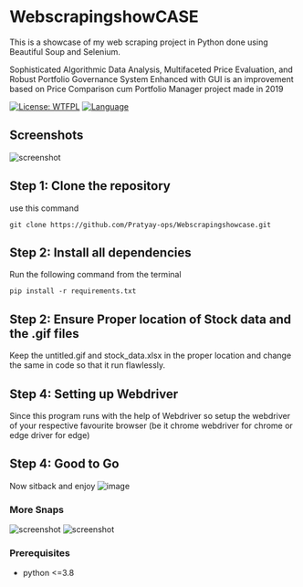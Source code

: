 # WebscrapingshowCASE
This is a showcase of my web scraping project in Python done using Beautiful Soup and Selenium.

Sophisticated Algorithmic Data Analysis, Multifaceted Price Evaluation, and Robust Portfolio Governance System Enhanced with GUI is an improvement based on Price Comparison cum Portfolio Manager project made in 2019

[![License: WTFPL](https://img.shields.io/badge/License-WTFPL-brightgreen.svg)]([https://github.com/Pratyay-ops/Webscrapingshowcase/blob/main/LICENSE])
[![Language](https://img.shields.io/badge/language-python-blue.svg)](https://golang.org/)

## Screenshots

![screenshot](![image](https://github.com/Pratyay-ops/Webscrapingshowcase/assets/129536170/16ae4af6-95ae-4814-8e1a-38670f376387)
)

## Step 1: Clone the repository
use this command
```
git clone https://github.com/Pratyay-ops/Webscrapingshowcase.git
```

## Step 2: Install all dependencies
Run the following command from the terminal 
```
pip install -r requirements.txt
```
## Step 2: Ensure Proper location of Stock data and the .gif files
Keep the untitled.gif and stock_data.xlsx in the proper location and change the same in code so that it run flawlessly.

## Step 4: Setting up Webdriver 
Since this program runs with the help of Webdriver so setup the webdriver of your respective favourite browser (be it chrome webdriver for chrome or edge driver for edge)

## Step 4: Good to Go
Now sitback and enjoy
![image](https://github.com/Pratyay-ops/Webscrapingshowcase/assets/129536170/f6c8241d-1bae-4ae6-8211-2513588115ce)

### More Snaps
![screenshot](![image](https://github.com/Pratyay-ops/Webscrapingshowcase/assets/129536170/fcb09c6b-e323-4d05-be85-4b3b6b58ca10)
)
![screenshot](![image](https://github.com/Pratyay-ops/Webscrapingshowcase/assets/129536170/39d7749e-c7a0-4729-be2e-05b05585b821)
)
### Prerequisites

- python <=3.8

